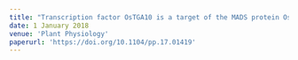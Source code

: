 ```yaml
---
title: "Transcription factor OsTGA10 is a target of the MADS protein OsMADS8 and is required for tapetum development"
date: 1 January 2018
venue: 'Plant Physiology'
paperurl: 'https://doi.org/10.1104/pp.17.01419'
---
```

